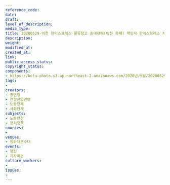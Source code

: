 ```yaml
---
reference_code: 
date: 
draft: 
level_of_description: 
media_type: 
title: 20200529-이천 한익스프레스 물류창고 중대재해(이천 화재) 책임자 한익스프레스 처벌 촉구 및 규탄 기자회견
description: 
weight: 
modified_at: 
created_at: 
link: 
public_access_status: 
copyright_status: 
components:
- https://kctu-photo.s3.ap-northeast-2.amazonaws.com/2020년/5월/20200529-이천+한익스프레스+물류창고+중대재해(이천+화재)+책임자+한익스프레스+처벌+촉구+및+규탄+기자회견/_CTU9052.jpg
tags:
- 
creators:
- 총연맹
- 건설산업연맹
- 노동단체
- 사회단체
subjects:
- 노동안전
- 정치정책
sources:
- 
venues:
- 청와대분수대
events:
- 행진
- 기자회견
culture_workers:
- 
issues:
- 
---
```

